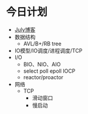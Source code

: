 # 今日计划

- [July博客](http://blog.csdn.net/v_july_v/article/details/6543438)
- 数据结构
	- AVL/B+/RB tree
- IO模型/IO调度/进程调度/TCP
- I/O
	- BIO、NIO、AIO
	- select poll epoll IOCP
	- reactor/proactor
- 网络
	- TCP
		- 滑动窗口
		- 慢启动